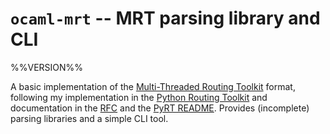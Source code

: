 # `ocaml-mrt` -- MRT parsing library and CLI

%%VERSION%%

A basic implementation of the [Multi-Threaded Routing
Toolkit](https://tools.ietf.org/html/rfc6396) format, following my
implementation in the [Python Routing Toolkit](https://github.com/mor1/pyrt) and
documentation in the [RFC](https://tools.ietf.org/html/rfc6396) and the [PyRT
README](https://github.com/mor1/pyrt/blob/master/README.mrtd). Provides
(incomplete) parsing libraries and a simple CLI tool.
